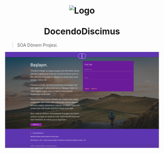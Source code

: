<h1 align="center">
	<br>
	<img width="500" src="https://cdn.rawgit.com/nuriu/DocendoDiscimus/dev/logo.png" alt="Logo">
	<br>
	<br>
	DocendoDiscimus
	<br>
</h1>

> SOA Dönem Projesi.

![DocendoDiscimus](1.png)